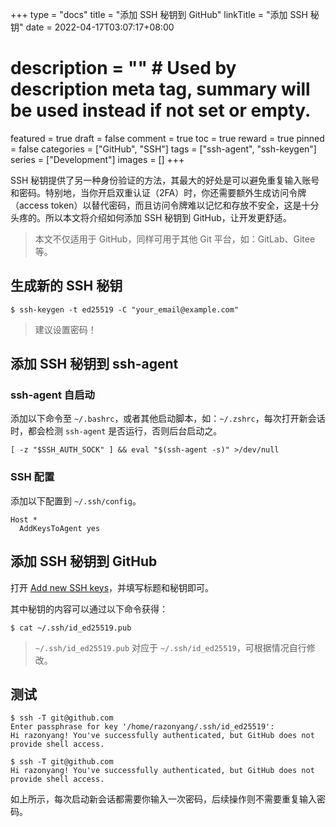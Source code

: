 +++
type = "docs"
title = "添加 SSH 秘钥到 GitHub"
linkTitle = "添加 SSH 秘钥"
date = 2022-04-17T03:07:17+08:00
# description = "" # Used by description meta tag, summary will be used instead if not set or empty.
featured = true
draft = false
comment = true
toc = true
reward = true
pinned = false
categories = ["GitHub", "SSH"]
tags = ["ssh-agent", "ssh-keygen"]
series = ["Development"]
images = []
+++

SSH 秘钥提供了另一种身份验证的方法，其最大的好处是可以避免重复输入账号和密码。特别地，当你开启双重认证（2FA）时，你还需要额外生成访问令牌（access token）以替代密码，而且访问令牌难以记忆和存放不安全，这是十分头疼的。所以本文将介绍如何添加 SSH 秘钥到 GitHub，让开发更舒适。

> 本文不仅适用于 GitHub，同样可用于其他 Git 平台，如：GitLab、Gitee 等。

<!--more-->

## 生成新的 SSH 秘钥

```shell
$ ssh-keygen -t ed25519 -C "your_email@example.com"
```

> 建议设置密码！

## 添加 SSH 秘钥到 ssh-agent

### ssh-agent 自启动

添加以下命令至 `~/.bashrc`，或者其他启动脚本，如：`~/.zshrc`，每次打开新会话时，都会检测 `ssh-agent` 是否运行，否则后台启动之。

```shell
[ -z "$SSH_AUTH_SOCK" ] && eval "$(ssh-agent -s)" >/dev/null
```

### SSH 配置

添加以下配置到 `~/.ssh/config`。

```ssh
Host *
  AddKeysToAgent yes
```

## 添加 SSH 秘钥到 GitHub

打开 [Add new SSH keys](https://github.com/settings/ssh/new)，并填写标题和秘钥即可。

其中秘钥的内容可以通过以下命令获得：

```shell
$ cat ~/.ssh/id_ed25519.pub
```

> `~/.ssh/id_ed25519.pub` 对应于 `~/.ssh/id_ed25519`，可根据情况自行修改。

## 测试

```shell
$ ssh -T git@github.com
Enter passphrase for key '/home/razonyang/.ssh/id_ed25519': 
Hi razonyang! You've successfully authenticated, but GitHub does not provide shell access.

$ ssh -T git@github.com
Hi razonyang! You've successfully authenticated, but GitHub does not provide shell access.
```

如上所示，每次启动新会话都需要你输入一次密码，后续操作则不需要重复输入密码。
